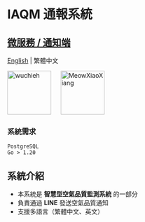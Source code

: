 # IAQM 通報系統

## [微服務 / 通知端](https://github.com/Wuchieh/IAQMNotificationSystem)

[English](README.md) | 繁體中文

<a href="https://github.com/wuchieh"><img src="https://github.com/wuchieh.png" alt="wuchieh" style="height: 100px;"></a>
&emsp;
<a href="https://github.com/MeowXiaoXiang"><img src="https://github.com/MeowXiaoXiang.png" alt="MeowXiaoXiang" style="height: 100px;"></a>

### 系統需求
```
PostgreSQL  
Go > 1.20
```

## 系統介紹
- 本系統是 **智慧型空氣品質監測系統** 的一部分
- 負責通過 **LINE** 發送空氣品質通知
- 支援多語言（繁體中文、英文）
